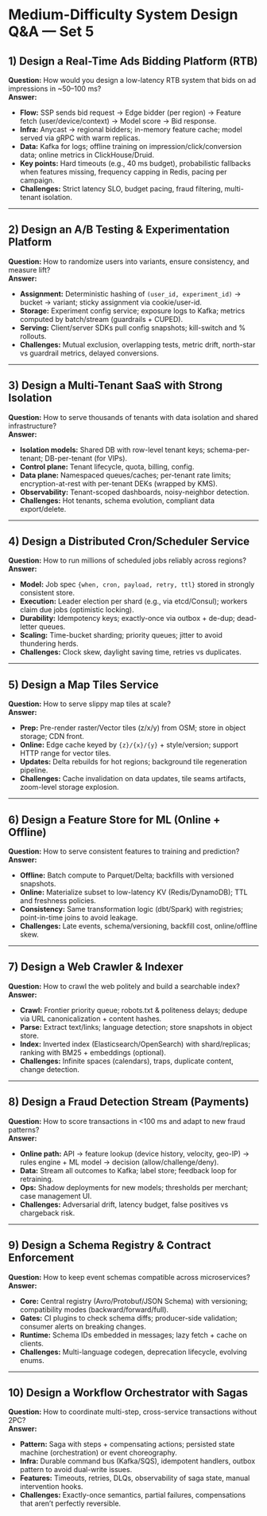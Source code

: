 # Medium-Difficulty System Design Q&A — Set 5

## 1) Design a Real-Time Ads Bidding Platform (RTB)
**Question:** How would you design a low-latency RTB system that bids on ad impressions in ~50–100 ms?  
**Answer:**  
- **Flow:** SSP sends bid request → Edge bidder (per region) → Feature fetch (user/device/context) → Model score → Bid response.  
- **Infra:** Anycast → regional bidders; in-memory feature cache; model served via gRPC with warm replicas.  
- **Data:** Kafka for logs; offline training on impression/click/conversion data; online metrics in ClickHouse/Druid.  
- **Key points:** Hard timeouts (e.g., 40 ms budget), probabilistic fallbacks when features missing, frequency capping in Redis, pacing per campaign.  
- **Challenges:** Strict latency SLO, budget pacing, fraud filtering, multi-tenant isolation.

---

## 2) Design an A/B Testing & Experimentation Platform
**Question:** How to randomize users into variants, ensure consistency, and measure lift?  
**Answer:**  
- **Assignment:** Deterministic hashing of `(user_id, experiment_id)` → bucket → variant; sticky assignment via cookie/user-id.  
- **Storage:** Experiment config service; exposure logs to Kafka; metrics computed by batch/stream (guardrails + CUPED).  
- **Serving:** Client/server SDKs pull config snapshots; kill-switch and % rollouts.  
- **Challenges:** Mutual exclusion, overlapping tests, metric drift, north-star vs guardrail metrics, delayed conversions.

---

## 3) Design a Multi-Tenant SaaS with Strong Isolation
**Question:** How to serve thousands of tenants with data isolation and shared infrastructure?  
**Answer:**  
- **Isolation models:** Shared DB with row-level tenant keys; schema-per-tenant; DB-per-tenant (for VIPs).  
- **Control plane:** Tenant lifecycle, quota, billing, config.  
- **Data plane:** Namespaced queues/caches; per-tenant rate limits; encryption-at-rest with per-tenant DEKs (wrapped by KMS).  
- **Observability:** Tenant-scoped dashboards, noisy-neighbor detection.  
- **Challenges:** Hot tenants, schema evolution, compliant data export/delete.

---

## 4) Design a Distributed Cron/Scheduler Service
**Question:** How to run millions of scheduled jobs reliably across regions?  
**Answer:**  
- **Model:** Job spec `{when, cron, payload, retry, ttl}` stored in strongly consistent store.  
- **Execution:** Leader election per shard (e.g., via etcd/Consul); workers claim due jobs (optimistic locking).  
- **Durability:** Idempotency keys; exactly-once via outbox + de-dup; dead-letter queues.  
- **Scaling:** Time-bucket sharding; priority queues; jitter to avoid thundering herds.  
- **Challenges:** Clock skew, daylight saving time, retries vs duplicates.

---

## 5) Design a Map Tiles Service
**Question:** How to serve slippy map tiles at scale?  
**Answer:**  
- **Prep:** Pre-render raster/Vector tiles (z/x/y) from OSM; store in object storage; CDN front.  
- **Online:** Edge cache keyed by `{z}/{x}/{y}` + style/version; support HTTP range for vector tiles.  
- **Updates:** Delta rebuilds for hot regions; background tile regeneration pipeline.  
- **Challenges:** Cache invalidation on data updates, tile seams artifacts, zoom-level storage explosion.

---

## 6) Design a Feature Store for ML (Online + Offline)
**Question:** How to serve consistent features to training and prediction?  
**Answer:**  
- **Offline:** Batch compute to Parquet/Delta; backfills with versioned snapshots.  
- **Online:** Materialize subset to low-latency KV (Redis/DynamoDB); TTL and freshness policies.  
- **Consistency:** Same transformation logic (dbt/Spark) with registries; point-in-time joins to avoid leakage.  
- **Challenges:** Late events, schema/versioning, backfill cost, online/offline skew.

---

## 7) Design a Web Crawler & Indexer
**Question:** How to crawl the web politely and build a searchable index?  
**Answer:**  
- **Crawl:** Frontier priority queue; robots.txt & politeness delays; dedupe via URL canonicalization + content hashes.  
- **Parse:** Extract text/links; language detection; store snapshots in object store.  
- **Index:** Inverted index (Elasticsearch/OpenSearch) with shard/replicas; ranking with BM25 + embeddings (optional).  
- **Challenges:** Infinite spaces (calendars), traps, duplicate content, change detection.

---

## 8) Design a Fraud Detection Stream (Payments)
**Question:** How to score transactions in <100 ms and adapt to new fraud patterns?  
**Answer:**  
- **Online path:** API → feature lookup (device history, velocity, geo-IP) → rules engine + ML model → decision (allow/challenge/deny).  
- **Data:** Stream all outcomes to Kafka; label store; feedback loop for retraining.  
- **Ops:** Shadow deployments for new models; thresholds per merchant; case management UI.  
- **Challenges:** Adversarial drift, latency budget, false positives vs chargeback risk.

---

## 9) Design a Schema Registry & Contract Enforcement
**Question:** How to keep event schemas compatible across microservices?  
**Answer:**  
- **Core:** Central registry (Avro/Protobuf/JSON Schema) with versioning; compatibility modes (backward/forward/full).  
- **Gates:** CI plugins to check schema diffs; producer-side validation; consumer alerts on breaking changes.  
- **Runtime:** Schema IDs embedded in messages; lazy fetch + cache on clients.  
- **Challenges:** Multi-language codegen, deprecation lifecycle, evolving enums.

---

## 10) Design a Workflow Orchestrator with Sagas
**Question:** How to coordinate multi-step, cross-service transactions without 2PC?  
**Answer:**  
- **Pattern:** Saga with steps + compensating actions; persisted state machine (orchestration) or event choreography.  
- **Infra:** Durable command bus (Kafka/SQS), idempotent handlers, outbox pattern to avoid dual-write issues.  
- **Features:** Timeouts, retries, DLQs, observability of saga state, manual intervention hooks.  
- **Challenges:** Exactly-once semantics, partial failures, compensations that aren’t perfectly reversible.
